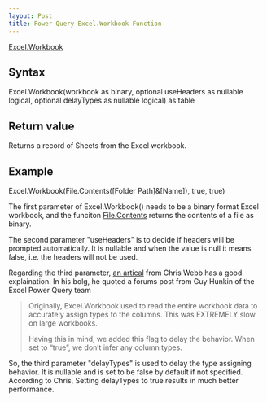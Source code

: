 ```yaml
---
layout: Post
title: Power Query Excel.Workbook Function
---
```



[Excel.Workbook](https://docs.microsoft.com/en-us/powerquery-m/excel-workbook)

## Syntax
Excel.Workbook(workbook as binary, optional useHeaders as nullable logical, optional delayTypes as nullable logical) as table

## Return value
Returns a record of Sheets from the Excel workbook.

## Example
Excel.Workbook(File.Contents([Folder Path]&[Name]), true, true)




The first parameter of Excel.Workbook() needs to be a binary format Excel workbook, and the funciton [File.Contents](https://docs.microsoft.com/en-us/powerquery-m/file-contents) returns the contents of a file as binary.

The second parameter "useHeaders" is to decide if headers will be prompted automatically. It is nullable and when the value is null it means false, i.e. the headers will not be used.

Regarding the third parameter, [an artical](https://blog.crossjoin.co.uk/2019/02/02/excel-workbook-and-the-delaytypes-option-in-power-query-power-bi/) from Chris Webb has a good explaination. In his bolg, he quoted a forums post from Guy Hunkin of the Excel Power Query team

>Originally, Excel.Workbook used to read the entire workbook data to accurately assign types to the columns. This was EXTREMELY slow on large workbooks.
>
>Having this in mind, we added this flag to delay the behavior. When set to “true”, we don’t infer any column types.

So, the third parameter "delayTypes" is used to delay the type assigning behavior. It is nullable and is set to be false by default if not specified. According to Chris, Setting delayTypes to true results in much better performance.
